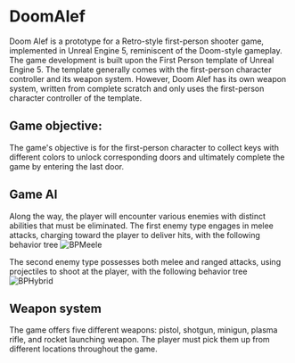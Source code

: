 # DoomAlef
Doom Alef is a prototype for a Retro-style first-person shooter game, implemented in Unreal Engine 5, reminiscent of the Doom-style gameplay. The game development is built upon the First Person template of Unreal Engine 5. The template generally comes with the first-person character controller and its weapon system. However, Doom Alef has its own weapon system, written from complete scratch and only uses the first-person character controller of the template. 

## Game objective:
The game's objective is for the first-person character to collect keys with different colors to unlock corresponding doors and ultimately complete the game by entering the last door.

## Game AI
Along the way, the player will encounter various enemies with distinct abilities that must be eliminated. The first enemy type engages in melee attacks, charging toward the player to deliver hits, with the following behavior tree
![BPMeele](https://github.com/arashsheikhlar/DoomAlef/assets/53377712/e4452218-8df6-49fb-9faf-6dfa71d462ee)

The second enemy type possesses both melee and ranged attacks, using projectiles to shoot at the player, with the following behavior tree
![BPHybrid](https://github.com/arashsheikhlar/DoomAlef/assets/53377712/2a53a73a-f480-4d9f-93c7-506e45eaacb8)

## Weapon system
The game offers five different weapons: pistol, shotgun, minigun, plasma rifle, and rocket launching weapon. The player must pick them up from different locations throughout the game.

